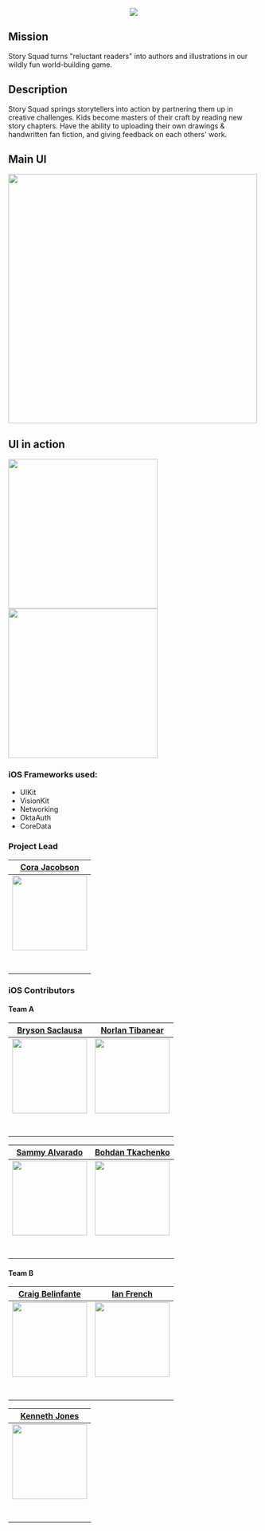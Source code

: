 <p align="center">
  <img src="https://github.com/Lambda-School-Labs/storysquad-ios/blob/main/Photos/StorySquadLogo.png">
</p>

## Mission

Story Squad turns "reluctant readers" into authors and illustrations in our wildly fun world-building game.

## Description

Story Squad springs storytellers into action by partnering them up in creative challenges. Kids become masters of their craft by reading new story chapters. Have the ability to uploading their own drawings & handwritten fan fiction, and giving feedback on each others' work. 

## Main UI
<p float="left">
  <img src="https://github.com/Lambda-School-Labs/storysquad-ios/blob/main/Photos/storyPicture.jpg" width="500" />
</p>

## UI in action

<p float="left">
  <img src="https://github.com/Lambda-School-Labs/storysquad-ios/blob/main/Photos/MVP1.gif" width="300" />
  <img src="https://github.com/Lambda-School-Labs/storysquad-ios/blob/main/Photos/MVP2.gif" width="300" />
</p>

### iOS Frameworks used:
- UIKit
- VisionKit
- Networking
- OktaAuth
- CoreData

### Project Lead
|                                                      [Cora Jacobson](https://github.com/CoraJacobson)                                                      |
| :-----------------------------------------------------------------------------------------------------------------------------------------: |
| [<img src="https://avatars.githubusercontent.com/u/64975403?s=400&v=4" width = "150" />](https://github.com/CoraJacobson) |
|                                [<img src="https://github.com/favicon.ico" width="15"> ](https://github.com/CoraJacobson)                                |
|                [ <img src="https://static.licdn.com/sc/h/al2o9zrvru7aqj8e1x2rzsrca" width="15"> ](https://www.linkedin.com/in/cora-jacobson/)                | 

### iOS Contributors

#### Team A

|                                                      [Bryson Saclausa](https://github.com/brysonSaclausa)                                                      |                                                       [Norlan Tibanear](https://github.com/NorlanT)                                                     
| :-----------------------------------------------------------------------------------------------------------------------------------------: | :-------------------------------------------------------------------------------------------------------------------------------------------: |
| [<img src="https://avatars.githubusercontent.com/u/64332391?v=4" width = "150" />](https://github.com/brysonSaclausa) | [<img src="https://avatars.githubusercontent.com/u/27391096?v=4" width = "150" />](https://github.com/NorlanT) | 
|                                [<img src="https://github.com/favicon.ico" width="15"> ](https://github.com/brysonSaclausa)                                |                            [<img src="https://github.com/favicon.ico" width="15"> ](https://github.com/NorlanT)                             |                            
|                [ <img src="https://static.licdn.com/sc/h/al2o9zrvru7aqj8e1x2rzsrca" width="15"> ](https://www.linkedin.com/in/bryson-saclausa/)                |                 [ <img src="https://static.licdn.com/sc/h/al2o9zrvru7aqj8e1x2rzsrca" width="15"> ](https://www.linkedin.com/in/norlantibanear/)                 |     

|                                                      [Sammy Alvarado](https://github.com/SammyAlvarado)                                                      |                                                       [Bohdan Tkachenko](https://github.com/bohdan462)                                                     
| :-----------------------------------------------------------------------------------------------------------------------------------------: | :-------------------------------------------------------------------------------------------------------------------------------------------: |
| [<img src="https://avatars.githubusercontent.com/u/43729566?v=4" width = "150" />](https://github.com/SammyAlvarado) | [<img src="https://avatars.githubusercontent.com/u/30517042?v=4" width = "150" />](https://github.com/bohdan462) | 
|                                [<img src="https://github.com/favicon.ico" width="15"> ](https://github.com/SammyAlvarado)                                |                            [<img src="https://github.com/favicon.ico" width="15"> ](https://github.com/bohdan462)                             |                            
|                [ <img src="https://static.licdn.com/sc/h/al2o9zrvru7aqj8e1x2rzsrca" width="15"> ](https://www.linkedin.com/in/sammy-alvarado/)                |                 [ <img src="https://static.licdn.com/sc/h/al2o9zrvru7aqj8e1x2rzsrca" width="15"> ](https://www.linkedin.com/in/bohdan-tkachenko-8283a3137/)                 |  



#### Team B
|                                                      [Craig Belinfante ](https://github.com/craigbelinfante)                                                      |                                                       [Ian French](https://github.com/IanFrench)                                                     
| :-----------------------------------------------------------------------------------------------------------------------------------------: | :-------------------------------------------------------------------------------------------------------------------------------------------: |
| [<img src="https://avatars.githubusercontent.com/u/64510439?v=4" width = "150" />](https://github.com/CraigBelinfante) | [<img src="https://avatars.githubusercontent.com/u/61711015?v=4" width = "150" />](https://github.com/IanFrench) | 
|                                [<img src="https://github.com/favicon.ico" width="15"> ](https://github.com/CraigBelinfante)                                |                            [<img src="https://github.com/favicon.ico" width="15"> ](https://github.com/IanFrench)                             |                            
|                [ <img src="https://static.licdn.com/sc/h/al2o9zrvru7aqj8e1x2rzsrca" width="15"> ](https://www.linkedin.com/in/craigbelinfante/)                |                 [ <img src="https://static.licdn.com/sc/h/al2o9zrvru7aqj8e1x2rzsrca" width="15"> ](https://www.linkedin.com/in/iangfrench/)                 |  


|                                                      [Kenneth Jones](https://github.com/kennethjones1991)                                                    |
| :-----------------------------------------------------------------------------------------------------------------------------------------: |
| [<img src="https://avatars.githubusercontent.com/u/10344338?v=4" width = "150" />](https://github.com/kennethjones1991)|
|                                [<img src="https://github.com/favicon.ico" width="15"> ](https://github.com/KennethJones1991)                                |
|                [ <img src="https://static.licdn.com/sc/h/al2o9zrvru7aqj8e1x2rzsrca" width="15"> ](https://www.linkedin.com/in/kenneth-jones-19910906/)                


